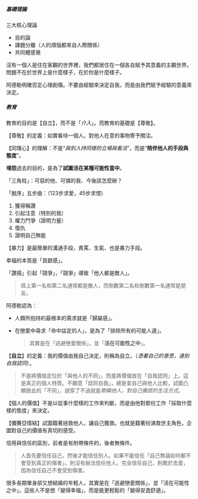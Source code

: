 ##### 基礎理論

三大核心理論

- 目的論
- 課題分離（人的煩惱都來自人際關係）
- 共同體感覺



沒有一個人是住在客觀的世界裡，我們都居住在一個各自賦予其意義的主觀世界。問題不在於世界上是什麼樣子，在於你是什麼樣子。

阿德勒明確否定心理創傷。不要由經驗來決定自我，而是由我們賦予經驗的意義來決定。



##### 教育

教育的目的是【自立】，而不是「*介入*」。而教育的基礎是【尊敬】。

【尊敬】的定義：如實看待一個人。對他人在意的事物寄予關注。

【同理心】的理解：不是“*與別人持同樣的立場與看法*”，而是“**陪伴他人的手段與態度**”。

**埋怨**過去的目的，是為了**試圖活在某種可能性當中**。

「三角柱」：可惡的他、可憐的我、今後該怎麼辦？



「脫序」五步曲：（123步求愛，45步求恨）

1. 獲得稱讚
2. 引起注意（特別的我）
3. 權力鬥爭（證明力量）
4. 復仇
5. 證明自己無能



【暴力】是最簡單的溝通手段，責罵、生氣、也是暴力手段。

幸福的本質是「貢獻感」。

「讚揚」引起「競爭」，「競爭」導致「他人都是敵人」。

> 班上第一名和第二名通常都是敵人，而倒數第二名和倒數第一名通常是朋友。



阿德勒認為：

- 人類所抱持的最根本的需求就是「歸屬感」。

- 在戀愛中尋求「命中註定的人」，是為了「排除所有的可能人選」。

  > 其實是在「逃避戀愛關係」，並「**活在可能性之中**」。



【**自立**】的定義：我的價值由我自己決定，則稱為自立。（*憑著自己的意思，達到自我認同*）。

> 不是將價值定位於「與他人的不同」，而是將價值放在「自我認同」上。這是真正的個人特質。不願意「認同自我」，總是拿自己與他人比較，試圖凸顯彼此的「不同」，說穿了不過就是*欺瞞他人，對自己撒謊的生活方式*。

【個人的價值】不是以從事什麼樣的工作來判斷，而是由他對那份工作「採取什麼樣的態度」來決定。



【彌賽亞情結】試圖籍著拯救他人，讓自己獲救。也就是籍著扮演救世主角色，企圖對自己的價值有真切的感受。

信用與信任的區別，前者是有附帶條件的，後者無條件。

> 人首先要信任自己，然後才能信任別人。如果不能信任「自己無論如何都不會受到真正的傷害」，則沒有辦法信任他人。完全信任自己，則敢於去愛，因為信任自己不會受到傷害。



很多長期單身卻又想結婚的年輕人，其實是在「逃避戀愛關係」，並「活在可能性之中」。這些人不是想「變得幸福」，而是能更輕鬆的「變得安逸舒適」。



